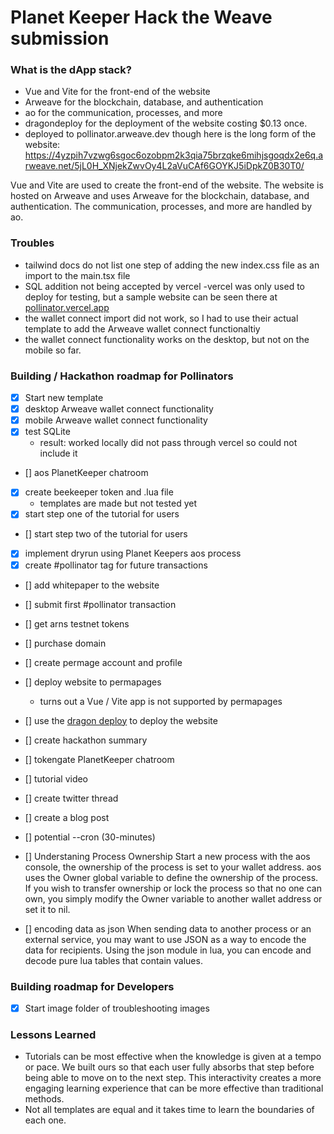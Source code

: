 # Planet Keeper Hack the Weave submission

### What is the dApp stack?

- Vue and Vite for the front-end of the website
- Arweave for the blockchain, database, and authentication
- ao for the communication, processes, and more
- dragondeploy for the deployment of the website costing $0.13 once.
- deployed to pollinator.arweave.dev though here is the long form of the website:
  https://4yzpih7vzwg6sgoc6ozobpm2k3qia75brzqke6mihjsgoqdx2e6q.arweave.net/5jL0H_XNjekZwvOy4L2aVuCAf6GOYKJ5iDpkZ0B30T0/

Vue and Vite are used to create the front-end of the website. The website is hosted on Arweave and uses Arweave for the blockchain, database, and authentication. The communication, processes, and more are handled by ao.

### Troubles

- tailwind docs do not list one step of adding the new index.css file as an import to the main.tsx file
- SQL addition not being accepted by vercel
  -vercel was only used to deploy for testing, but a sample website can be seen there at [pollinator.vercel.app](https://pollinator.vercel.app/)
- the wallet connect import did not work, so I had to use their actual template to add the Arweave wallet connect functionaltiy
- the wallet connect functionality works on the desktop, but not on the mobile so far.

### Building / Hackathon roadmap for Pollinators

- [x] Start new template
- [x] desktop Arweave wallet connect functionality
- [x] mobile Arweave wallet connect functionality
- [x] test SQLite
  - result: worked locally did not pass through vercel so could not include it
- [] aos PlanetKeeper chatroom
- [x] create beekeeper token and .lua file
  - templates are made but not tested yet
- [x] start step one of the tutorial for users
- [] start step two of the tutorial for users
- [x] implement dryrun using Planet Keepers aos process
- [x] create #pollinator tag for future transactions
- [] add whitepaper to the website
- [] submit first #pollinator transaction
- [] get arns testnet tokens
- [] purchase domain
- [] create permage account and profile
- [] deploy website to permapages
  - turns out a Vue / Vite app is not supported by permapages
- [] use the [dragon deploy](https://dragondeploy.xyz/) to deploy the website
- [] create hackathon summary
- [] tokengate PlanetKeeper chatroom
- [] tutorial video
- [] create twitter thread
- [] create a blog post
- [] potential --cron (30-minutes)
- [] Understaning Process Ownership
  Start a new process with the aos console, the ownership of the process is set to your wallet address. aos uses the Owner global variable to define the ownership of the process. If you wish to transfer ownership or lock the process so that no one can own, you simply modify the Owner variable to another wallet address or set it to nil.

- [] encoding data as json
  When sending data to another process or an external service, you may want to use JSON as a way to encode the data for recipients. Using the json module in lua, you can encode and decode pure lua tables that contain values.

### Building roadmap for Developers

- [x] Start image folder of troubleshooting images

### Lessons Learned

- Tutorials can be most effective when the knowledge is given at a tempo or pace. We built ours so that each user fully absorbs that step before being able to move on to the next step. This interactivity creates a more engaging learning experience that can be more effective than traditional methods.
- Not all templates are equal and it takes time to learn the boundaries of each one.
